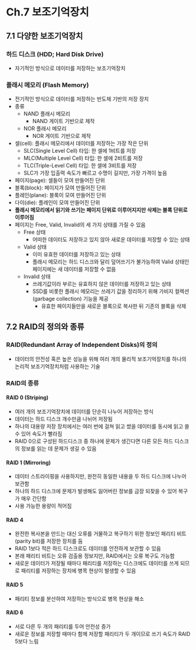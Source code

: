 # Ch.7 보조기억장치

## 7.1 다양한 보조기억장치

### 하드 디스크 (HDD; Hard Disk Drive)

- 자기적인 방식으로 데이터를 저장하는 보조기억장치

### 플래시 메모리 (Flash Memory)

- 전기적인 방식으로 데이터를 저장하는 반도체 기반의 저장 장치
- 종류
    - NAND 플래시 메모리
        - NAND 게이트 기반으로 제작
    - NOR 플래시 메모리
        - NOR 게이트 기반으로 제작
- 셀(cell): 플래시 메모리에서 데이터를 저장하는 가장 작은 단위
    - SLC(Single Level Cell) 타입: 한 셀에 1비트를 저장
    - MLC(Multiple Level Cell) 타입: 한 셀에 2비트를 저장
    - TLC(Triple-Level Cell) 타입: 한 셀에 3비트를 저장
    - SLC가 가장 입출력 속도가 빠르고 수명이 길지만, 가장 가격이 높음
- 페이지(page): 셀들이 모여 만들어진 단위
- 블록(block): 페이지가 모여 만들어진 단위
- 플레인(plane): 블록이 모여 만들어진 단위
- 다이(die): 플레인이 모여 만들어진 단위
- **플래시 메모리에서 읽기와 쓰기는 페이지 단위로 이루어지지만 삭제는 블록 단위로 이루어짐**
- 페이지는 Free, Valid, Invalid의 세 가지 상태를 가질 수 있음
    - Free 상태
        - 어떠한 데이터도 저장하고 있지 않아 새로운 데이터를 저장할 수 있는 상태
    - Valid 상태
        - 이미 유효한 데이터를 저장하고 있는 상태
        - 플래시 메모리는 하드 디스크와 달리 덮어쓰기가 불가능하여 Valid 상태인 페이지에는 새 데이터를 저장할 수 없음
    - Invalid 상태
        - 쓰레기값이라 부르는 유효하지 않은 데이터를 저장하고 있는 상태
        - SSD를 비롯한 플래시 메모리는 쓰레기 값을 정리하기 위해 가비지 컬렉션(garbage collection) 기능을 제공
            - 유효한 페이지들만을 새로운 블록으로 복사한 뒤 기존의 블록을 삭제
            
## 7.2 RAID의 정의와 종류

### RAID(Redundant Array of Independent Disks)의 정의

- 데이터의 안전성 혹은 높은 성능을 위해 여러 개의 물리적 보조기억장치를 하나의 논리적 보조기억장치처럼 사용하는 기술

### RAID의 종류

#### RAID 0 (Striping)

- 여러 개의 보조기억장치에 데이터를 단순히 나누어 저장하는 방식
- 데이터는 하드 디스크 개수만큼 나뉘어 저장됨
- 하나의 대용량 저장 장치에서는 여러 번에 걸쳐 읽고 썼을 데이터를 동시에 읽고 쓸 수 있어 속도가 빨라짐
- RAID 0으로 구성된 하드디스크 중 하나에 문제가 생긴다면 다른 모든 하드 디스크의 정보를 읽는 데 문제가 생길 수 있음

#### RAID 1 (Mirroring)

- 데이터 스트라이핑을 사용하지만, 완전히 동일한 내용을 두 하드 디스크에 나누어 보관함
- 하나의 하드 디스크에 문제가 발생해도 잃어버린 정보를 금장 되찾을 수 있어 복구가 매우 간단함
- 사용 가능한 용량이 적어짐

#### RAID 4

- 완전한 복사본을 만드는 대신 오류를 거물하고 복구하기 위한 정보인 패리티 비트(parity bit)를 저장한 장치를 둠
- RAID 1보다 적은 하드 디스크로도 데이터를 안전하게 보관할 수 있음
- 본래 패리티 비트는 오류 검출용 정보지만, RAID에서는 오류 복구도 가능함
- 새로운 데이터가 저장될 때마다 패리티를 저장하는 디스크에도 데이터를 쓰게 되므로 패리티를 저장하는 장치에 병목 현상이 발생할 수 있음

#### RAID 5

- 패리티 정보를 분산하여 저장하는 방식으로 병목 현상을 해소

#### RAID 6

- 서로 다른 두 개의 패리티를 두어 안전성 증가
- 새로운 정보를 저장할 때마다 함께 저장할 패리티가 두 개이므로 쓰기 속도가 RAID 5보다 느림